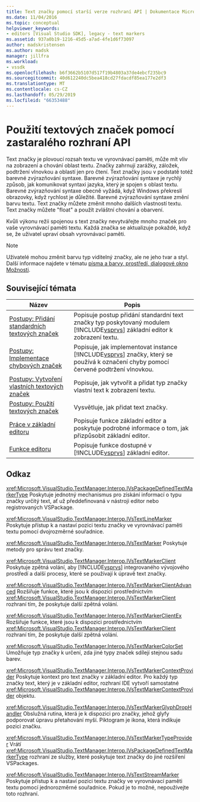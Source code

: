 ```yaml
---
title: Text značky pomocí starší verze rozhraní API | Dokumentace Microsoftu
ms.date: 11/04/2016
ms.topic: conceptual
helpviewer_keywords:
- editors [Visual Studio SDK], legacy - text markers
ms.assetid: 937a0b19-1216-45d5-a7ad-4fe1d6f73097
author: madskristensen
ms.author: madsk
manager: jillfra
ms.workload:
- vssdk
ms.openlocfilehash: b6f3662b5107d517f19b4803a37de4ebcf235bc9
ms.sourcegitcommit: 40d612240dc5bea418cd27fdacdf85ea177e2df3
ms.translationtype: MT
ms.contentlocale: cs-CZ
ms.lasthandoff: 05/29/2019
ms.locfileid: "66353488"
---
```

# <a name="using-text-markers-with-the-legacy-api"></a>Použití textových značek pomocí zastaralého rozhraní API
Text značky je plovoucí rozsah textu ve vyrovnávací paměti, může mít vliv na zobrazení a chování oblast textu. Značky zahrnují zarážky, záložek, podtržení vlnovkou a oblastí jen pro čtení. Text značky jsou v podstatě totéž barevné zvýrazňování syntaxe. Barevné zvýrazňování syntaxe je rychlý způsob, jak komunikovat syntaxi jazyka, který je spojen s oblast textu. Barevné zvýrazňování syntaxe obecně vyžádá, když Windows překreslí obrazovky, když rychlost je důležité. Barevné zvýrazňování syntaxe změní barvu textu. Text značky můžete změnit mnoho dalších vlastností textu. Text značky můžete "float" a použít zvláštní chování a obarvení.

 Kvůli výkonu režii spojenou s text značky nevytvářejte mnoho značek pro vaše vyrovnávací paměti textu. Každá značka se aktualizuje pokaždé, když se, že uživatel upraví obsah vyrovnávací paměti.

> [!NOTE]
> Uživatelé mohou změnit barvu typ viditelný značky, ale ne jeho tvar a styl. Další informace najdete v tématu [písma a barvy, prostředí, dialogové okno Možnosti](../ide/reference/fonts-and-colors-environment-options-dialog-box.md).

## <a name="related-topics"></a>Související témata

| Název | Popis |
| - | - |
| [Postupy: Přidání standardních textových značek](../extensibility/how-to-add-standard-text-markers.md) | Popisuje postup přidání standardní text značky typ poskytovaný modulem [!INCLUDE[vsprvs](../code-quality/includes/vsprvs_md.md)] základní editor k zobrazení textu. |
| [Postupy: Implementace chybových značek](../extensibility/how-to-implement-error-markers.md) | Popisuje, jak implementovat instance [!INCLUDE[vsprvs](../code-quality/includes/vsprvs_md.md)] značky, který se používá k označení chyby pomocí červené podtržení vlnovkou. |
| [Postupy: Vytvoření vlastních textových značek](../extensibility/how-to-create-custom-text-markers.md) | Popisuje, jak vytvořit a přidat typ značky vlastní text k zobrazení textu. |
| [Postupy: Použití textových značek](../extensibility/how-to-use-text-markers.md) | Vysvětluje, jak přidat text značky. |
| [Práce v základní editoru](../extensibility/inside-the-core-editor.md) | Popisuje funkce základní editor a poskytuje podrobné informace o tom, jak přizpůsobit základní editor. |
| [Funkce editoru](https://msdn.microsoft.com/library/bdac940d-1f14-4019-a01f-fd0bb3dc7198) | Popisuje funkce dostupné v [!INCLUDE[vsprvs](../code-quality/includes/vsprvs_md.md)] základní editor. |

## <a name="reference"></a>Odkaz
 <xref:Microsoft.VisualStudio.TextManager.Interop.IVsPackageDefinedTextMarkerType> Poskytuje jednotný mechanismus pro získání informací o typu značky určitý text, ať už předdefinovaná v nástroji editor nebo registrovaných VSPackage.

 <xref:Microsoft.VisualStudio.TextManager.Interop.IVsTextLineMarker> Poskytuje přístup k a nastaví pozici textu značky ve vyrovnávací paměti textu pomocí dvojrozměrné souřadnice.

 <xref:Microsoft.VisualStudio.TextManager.Interop.IVsTextMarker> Poskytuje metody pro správu text značky.

 <xref:Microsoft.VisualStudio.TextManager.Interop.IVsTextMarkerClient> Poskytuje zpětná volání, aby [!INCLUDE[vsprvs](../code-quality/includes/vsprvs_md.md)] integrovaného vývojového prostředí a další procesy, které se používají k úpravě text značky.

 <xref:Microsoft.VisualStudio.TextManager.Interop.IVsTextMarkerClientAdvanced> Rozšiřuje funkce, které jsou k dispozici prostřednictvím <xref:Microsoft.VisualStudio.TextManager.Interop.IVsTextMarkerClient> rozhraní tím, že poskytuje další zpětná volání.

 <xref:Microsoft.VisualStudio.TextManager.Interop.IVsTextMarkerClientEx> Rozšiřuje funkce, které jsou k dispozici prostřednictvím <xref:Microsoft.VisualStudio.TextManager.Interop.IVsTextMarkerClient> rozhraní tím, že poskytuje další zpětná volání.

 <xref:Microsoft.VisualStudio.TextManager.Interop.IVsTextMarkerColorSet> Umožňuje typ značky k určení, zda jiné typy značek sdílejí stejnou sadu barev.

 <xref:Microsoft.VisualStudio.TextManager.Interop.IVsTextMarkerContextProvider> Poskytuje kontext pro text značky v základní editor. Pro každý typ značky text, který je v základní editor, rozhraní IDE vytvoří samostatné <xref:Microsoft.VisualStudio.TextManager.Interop.IVsTextMarkerContextProvider> objektu.

 <xref:Microsoft.VisualStudio.TextManager.Interop.IVsTextMarkerGlyphDropHandler> Obslužná rutina, která je k dispozici pro značky, jehož glyfy podporovat úpravu přetahování myší. Piktogram je ikona, která indikuje pozici značku.

 <xref:Microsoft.VisualStudio.TextManager.Interop.IVsTextMarkerTypeProvider> Vrátí <xref:Microsoft.VisualStudio.TextManager.Interop.IVsPackageDefinedTextMarkerType> rozhraní ze služby, které poskytuje text značky do jiné rozšíření VSPackages.

 <xref:Microsoft.VisualStudio.TextManager.Interop.IVsTextStreamMarker> Poskytuje přístup k a nastaví pozici textu značky ve vyrovnávací paměti textu pomocí jednorozměrné souřadnice. Pokud je to možné, nepoužívejte toto rozhraní.